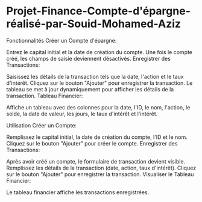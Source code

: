 # Projet-Finance-Compte-d'épargne-réalisé-par-Souid-Mohamed-Aziz
Fonctionnalités
Créer un Compte d'épargne:

Entrez le capital initial et la date de création du compte.
Une fois le compte créé, les champs de saisie deviennent désactivés.
Enregistrer des Transactions:

Saisissez les détails de la transaction tels que la date, l'action et le taux d'intérêt.
Cliquez sur le bouton "Ajouter" pour enregistrer la transaction.
Le tableau se met à jour dynamiquement pour afficher les détails de la transaction.
Tableau Financier:

Affiche un tableau avec des colonnes pour la date, l'ID, le nom, l'action, le solde, la date de valeur, les jours, le taux d'intérêt et l'intérêt.

Utilisation
Créer un Compte:

Remplissez le capital initial, la date de création du compte, l'ID et le nom.
Cliquez sur le bouton "Ajouter" pour créer le compte.
Enregistrer des Transactions:

Après avoir créé un compte, le formulaire de transaction devient visible.
Remplissez les détails de la transaction (date, action, taux d'intérêt).
Cliquez sur le bouton "Ajouter" pour enregistrer la transaction.
Visualiser le Tableau Financier:

Le tableau financier affiche les transactions enregistrées.
